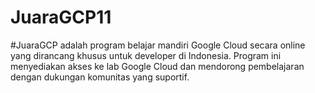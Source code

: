 # JuaraGCP11
#JuaraGCP adalah program belajar mandiri Google Cloud secara online yang dirancang khusus untuk developer di Indonesia. Program ini menyediakan akses ke lab Google Cloud dan mendorong pembelajaran dengan dukungan komunitas yang suportif.
